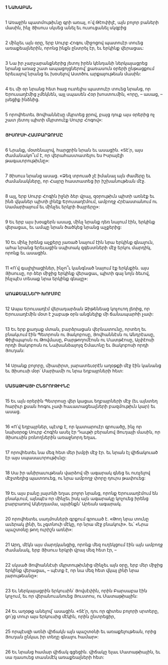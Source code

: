 **1 ՆԱԽԱԲԱՆ**

\
 1 Առաջին պատմութիւնը գրի առայ, ո՛վ Թէոփիլէ, այն բոլոր բաների մասին, ինչ Յիսուս սկսեց անել եւ ուսուցանել սկզբից

\
 2 մինչեւ այն օրը, երբ Սուրբ Հոգու միջոցով պատուէր տուեց առաքեալներին, որոնց ինքն ընտրել էր, եւ երկինք վերացաւ:

\
 3 Նա իր չարչարանքներից յետոյ իրեն կենդանի ներկայացրեց նրանց առաջ շատ ապացոյցներով՝ քառասուն օրերի ընթացքում երեւալով նրանց եւ խօսելով Աստծու արքայութեան մասին:

\
 4 Եւ մի օր նրանց հետ հաց ուտելիս պատուէր տուեց նրանց, որ Երուսաղէմից չմեկնեն, այլ սպասեն Հօր խոստումին, «որը, – ասաց, – լսեցիք ինձնից.

\
 5 որովհետեւ Յովհաննէսը մկրտեց ջրով, բայց դուք այս օրերից ոչ շատ յետոյ պիտի մկրտուէք Սուրբ Հոգով»:

\
**ՅԻՍՈՒՍԻ ՀԱՄԲԱՐՁՈՒՄԸ**

\
 6 Նրանք, մօտենալով, հարցրին նրան եւ ասացին. «Տէ՛ր, այս ժամանակո՞ւմ է, որ վերահաստատելու ես Իսրայէլի թագաւորութիւնը»:

\
 7 Յիսուս նրանց ասաց. «Ձեզ տրուած չէ իմանալ այն ժամերը եւ ժամանակները, որ Հայրը հաստատեց իր իշխանութեան մէջ.

\
 8 այլ, երբ Սուրբ Հոգին իջնի ձեր վրայ, զօրութիւն պիտի առնէք եւ ինձ վկաներ պիտի լինէք Երուսաղէմում, ամբողջ Հրէաստանում ու Սամարիայում եւ մինչեւ երկրի ծայրերը»:

\
9 Եւ երբ այս խօսքերն ասաց, մինչ նրանք դեռ նայում էին, երկինք վերացաւ, եւ ամպը նրան ծածկեց նրանց աչքերից:

\
10 Եւ մինչ իրենց աչքերը յառած նայում էին նրա երկինք գնալուն, ահա նրանց երեւացին սպիտակ զգեստների մէջ երկու մարդիկ, որոնք եւ ասացին.

\
11 «Ո՛վ գալիլիացիներ, ինչո՞ւ կանգնած նայում էք երկնքին. այս Յիսուսը, որ ձեր միջից երկինք վերացաւ, պիտի գայ նոյն ձեւով, ինչպէս տեսաք նրա երկինք գնալը»:

\
**ԱՌԱՔԵԱԼՆԵՐԻ ԽՈՒՄԲԸ**

\
 12 Ապա Երուսաղէմ վերադարձան Ձիթենեաց կոչուող լեռից, որ Երուսաղէմին մօտ է շաբաթ օրն անցնելիք մի ճանապարհի չափ:

\
 13 Եւ երբ քաղաք մտան, բարձրացան վերնատունը, որտեղ եւ բնակւում էին Պետրոսն ու Յակոբոսը, Յովհաննէսն ու Անդրէասը, Փիլիպպոսն ու Թովմասը, Բարթողոմէոսն ու Մատթէոսը, Ալփէոսի որդի Յակոբոսն ու Նախանձայոյզ Շմաւոնը եւ Յակոբոսի որդի Յուդան:

\
 14 Սրանք բոլորը, միասիրտ, յարատեւօրէն աղօթքի մէջ էին կանանց եւ Յիսուսի մօր՝ Մարիամի ու նրա եղբայրների հետ:

\
 **ՄԱՏԱԹԻԱՅԻ ԸՆՏՐՈՒԹԻՒՆԸ**

\
 15 Եւ այն օրերին Պետրոսը վեր կացաւ եղբայրների մէջ (եւ այնտեղ հարիւր քսան հոգու չափ հաւատացեալների բազմութիւն կար) եւ ասաց.

\
 16 «Ո՛վ եղբայրներ, պէտք է, որ կատարուէր գրուածը, ինչ որ նախօրօք Սուրբ Հոգին ասել էր Դաւթի բերանով Յուդայի մասին, որ Յիսուսին բռնողներին առաջնորդ եղաւ.

\
 17 որովհետեւ նա մեզ հետ մեր խմբի մէջ էր. եւ նրան էլ վիճակուած էր այս սպասաւորութիւնը:

\
 18 Սա իր անիրաւութեան վարձով մի ագարակ գնեց եւ ուռչելով մէջտեղից պատռուեց, ու նրա ամբողջ փորը դուրս թափուեց:

\
 19 Եւ այս բանը յայտնի եղաւ բոլոր նրանց, որոնք Երուսաղէմում են բնակւում, այնպէս որ մինչեւ իսկ այն ագարակը կոչուեց իրենց բարբառով Ակեղդամա, այսինքն՝ Արեան ագարակ.

\
 20 որովհետեւ սաղմոսների գրքում գրուած է. «Թող նրա տունը աւերակ լինի, եւ չգտնուի մէկը, որ նրա մէջ բնակուի». եւ՝ «Նրա պաշտօնը թող ուրիշն առնի»:

\
 21 Արդ, մէկն այս մարդկանցից, որոնք մեզ ուղեկցում էին այն ամբողջ ժամանակ, երբ Յիսուս երկրի վրայ մեզ հետ էր, –

\
 22 սկսած Յովհաննէսի մկրտութիւնից մինչեւ այն օրը, երբ մեր միջից երկինք վերացաւ, – պէտք է, որ նա մեզ հետ վկայ լինի նրա յարութեանը»:

\
 23 Եւ ներկայացրին երկուսին՝ Յովսէփին, որին Բարսաբա էին կոչում, եւ որ վերանուանուեց Յուստոս, ու Մատաթիային:

\
 24 Եւ աղօթք անելով՝ ասացին. «Տէ՛ր, դու որ գիտես բոլորի սրտերը, ցո՛յց տուր այս երկուսից մէկին, որին ընտրեցիր,

\
 25 որպէսզի առնի վիճակն այն պաշտօնի եւ առաքելութեան, որից Յուդան ընկաւ իր տեղը գնալու համար»:

\
 26 Եւ նրանց համար վիճակ գցեցին. վիճակը ելաւ Մատաթիային, եւ սա դասուեց տասնմէկ առաքեալների հետ:
